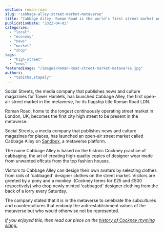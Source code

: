 ```yaml
---
section: roman-road
slug: "cabbage-alley-street-market-metaverse"
title: "Cabbage Alley: Roman Road is the world's first street market on the metaverse"
publicationDate: "2022-04-01"
categories: 
  - "local"
  - "economy"
  - "news"
  - "market"
  - "shop"
tags: 
  - "high-street"
  - "news"
featuredImage: "/images/Roman-Road-street-market-metaverse.jpg"
authors: 
  - "tabitha.stapely"
---
```


Social Streets, the media company that publishes news and culture magazines for Tower Hamlets, has launched Cabbage Alley, the first open-air street market in the metaverse, for its flagship title Roman Road LDN. 

Roman Road, home to the longest continuously operating street market in London, UK, becomes the first city high street to be present in the metaverse. 

Social Streets, a media company that publishes news and culture magazines for places, has launched an open-air street market called Cabbage Alley on [Sandbox](https://www.sandbox.game/en/), a metaverse platform. 

The name Cabbage Alley is based on the historic Cockney practice of cabbaging, the art of creating high-quality copies of designer wear made from unwanted offcuts from the top fashion houses. 

Visitors to Cabbage Alley can design their own avatars by selecting clothes from rails of 'cabbaged' designer clothes on the street market. Visitors are greeted by a pony and a monkey  (Cockney terms for £25 and £500 respectively) who drop newly minted 'cabbaged' designer clothing from the back of a lorry every Saturday.

The company stated that it is in the metaverse to celebrate the subcultures and countercultures that embody the anti-establishment values of the metaverse but who would otherwise not be represented.

_If you enjoyed this, then read our piece on the [history of Cockney rhyming slang.](https://romanroadlondon.com/cockney-rhyming-slang-history/)_


